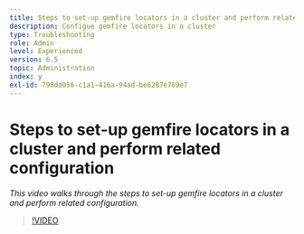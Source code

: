 ```yaml
---
title: Steps to set-up gemfire locators in a cluster and perform related configuration
description: Configue gemfire locators in a cluster
type: Troubleshooting
role: Admin
level: Experienced
version: 6.5
topic: Administration
index: y
exl-id: 798dd056-c1a1-416a-94ad-be6287e769e7
---
```

# Steps to set-up gemfire locators in a cluster and perform related configuration

*This video walks through the steps to set-up gemfire locators in a cluster and perform related configuration.*

>[!VIDEO](https://video.tv.adobe.com/v/335544?quality=12&learn=on)

